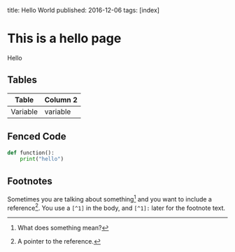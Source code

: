 title: Hello World
published: 2016-12-06
tags: [index]

# This is a hello page

Hello

## Tables

| Table | Column 2 |
| ----- | -------- |
| Variable | variable |

## Fenced Code

```python
def function():
    print("hello")
```

## Footnotes

Sometimes you are talking about something[^1] and you want to include a
reference[^2].  You use a `[^1]` in the body, and `[^1]:` later for
the footnote text.

[^1]: What does something mean?
[^2]: A pointer to the reference.